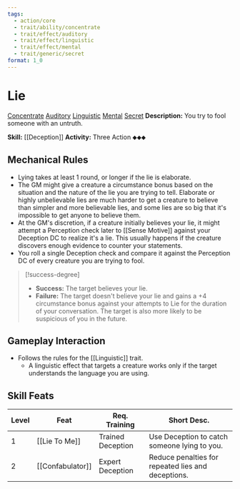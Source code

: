 ```yaml
---
tags:
  - action/core
  - trait/ability/concentrate
  - trait/effect/auditory
  - trait/effect/linguistic
  - trait/effect/mental
  - trait/generic/secret
format: 1_0
---
```

# Lie [](#Actions "Three-Action")

[Concentrate](Concentrate.md "Action & Ability Trait")  [Auditory](Auditory.md "Effect Trait") [Linguistic](Linguistic.md "Effect Trait") [Mental](Mental.md "Effect Trait") [Secret](Secret.md "General Trait") 
**Description:** You try to fool someone with an untruth. 

**Skill:** [[Deception]]
**Activity:** Three Action ⬥⬥⬥

## Mechanical Rules

- Lying takes at least 1 round, or longer if the lie is elaborate.
- The GM might give a creature a circumstance bonus based on the situation and the nature of the lie you are trying to tell. Elaborate or highly unbelievable lies are much harder to get a creature to believe than simpler and more believable lies, and some lies are so big that it's impossible to get anyone to believe them.  
- At the GM's discretion, if a creature initially believes your lie, it might attempt a Perception check later to [[Sense Motive]] against your Deception DC to realize it's a lie. This usually happens if the creature discovers enough evidence to counter your statements. 
- You roll a single Deception check and compare it against the Perception DC of every creature you are trying to fool.

> [!success-degree] 
>- **Success:** The target believes your lie.  
>- **Failure:** The target doesn't believe your lie and gains a +4 circumstance bonus against your attempts to Lie for the duration of your conversation. The target is also more likely to be suspicious of you in the future.

## Gameplay Interaction

- Follows the rules for the [[Linguistic]] trait.
	- A linguistic effect that targets a creature works only if the target understands the language you are using.

## Skill Feats

| Level | Feat             | Req. Training     | Short Desc.                                        |
| ----- | ---------------- | ----------------- | -------------------------------------------------- |
| 1     | [[Lie To Me]]    | Trained Deception | Use Deception to catch someone lying to you.       |
| 2     | [[Confabulator]] | Expert Deception  | Reduce penalties for repeated lies and deceptions. |
